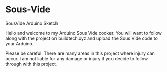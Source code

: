 # Sous-Vide
SousVide Arduino Sketch

Hello and welcome to my Arduino Sous Vide cooker.  You will want to follow along with the project on buildtech.xyz and upload the Sous Vide code to your Arduino.

Please be careful.  There are many areas in this project where injury can occur.  I am not liable for any damage or injury if you decide to follow through with this project.

